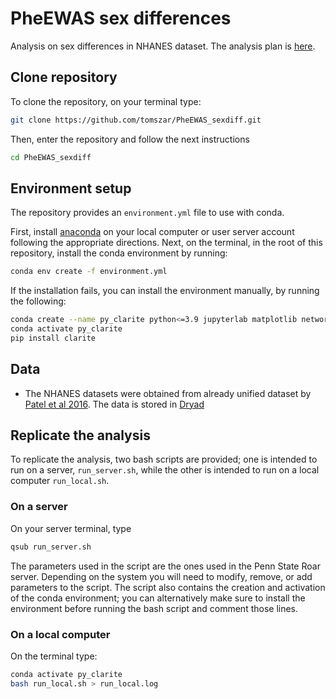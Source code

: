 # PheEWAS sex differences

Analysis on sex differences in NHANES dataset. The analysis plan is [here](https://github.com/tomszar/PheEWAS_sexdiff/blob/main/ANALYSIS_PLAN.pdf).

## Clone repository

To clone the repository, on your terminal type:

```bash
git clone https://github.com/tomszar/PheEWAS_sexdiff.git
```

Then, enter the repository and follow the next instructions

```bash
cd PheEWAS_sexdiff
```

## Environment setup

The repository provides an `environment.yml` file to use with conda.

First, install [anaconda](https://www.anaconda.com/products/individual) on your local computer or user server account following the appropriate directions. Next, on the terminal, in the root of this repository, install the conda environment by running:

```bash
conda env create -f environment.yml
```

If the installation fails, you can install the environment manually, by running the following:

```bash
conda create --name py_clarite python<=3.9 jupyterlab matplotlib networkx numpy nxviz pandas pip rpy2 scikit-learn scipy statsmodels
conda activate py_clarite
pip install clarite
```

## Data

- The NHANES datasets were obtained from already unified dataset by [Patel et al 2016](https://doi.org/10/gdcc5d). The data is stored in [Dryad](https://datadryad.org/stash/dataset/doi:10.5061/dryad.d5h62)

## Replicate the analysis

To replicate the analysis, two bash scripts are provided; one is intended to run on a server, `run_server.sh`, while the other is intended to run on a local computer `run_local.sh`.

### On a server

On your server terminal, type

```bash
qsub run_server.sh
```

The parameters used in the script are the ones used in the Penn State Roar server. Depending on the system you will need to modify, remove, or add parameters to the script. The script also contains the creation and activation of the conda environment; you can alternatively make sure to install the environment before running the bash script and comment those lines.

### On a local computer

On the terminal type:

```bash
conda activate py_clarite
bash run_local.sh > run_local.log
```

